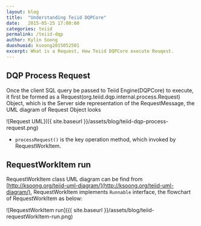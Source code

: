 ```yaml
---
layout: blog
title:  "Understanding Teiid DQPCore"
date:   2015-05-25 17:00:00
categories: teiid
permalink: /teiid-dqp
author: Kylin Soong
duoshuoid: ksoong2015052501
excerpt: What is a Request, How Teiid DQPCore execute Reuqest.
---
```


## DQP Process Request

Once the client SQL query be passed to Teiid Engine(DQPCore) to execute, it first be formed as a Request(org.teiid.dqp.internal.process.Request) Object, which is the Server side representation of the RequestMessage, the UML diagram of Request Object looks

![Request UML]({{ site.baseurl }}/assets/blog/teiid-dqp-process-request.png)

* `processRequest()` is the key operation method, which invoked by RequestWorkItem.

## RequestWorkItem run

RequestWorkItem class UML diagram can be find from [http://ksoong.org/teiid-uml-diagram/](http://ksoong.org/teiid-uml-diagram/), RequestWorkItem implements `Runnable` interface, the flowchart of RequestWorkItem as below:

![RequestWorkItem run]({{ site.baseurl }}/assets/blog/teiid-requestWorkItem-run.png)
